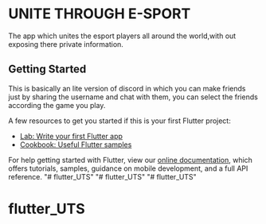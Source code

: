 # UNITE THROUGH E-SPORT

The app which unites the esport players all around the world,with out exposing there private information.

## Getting Started

This is basically an lite version of discord in which you can make friends just by sharing the username and chat with them, you can select the friends according the
game you play.
   
A few resources to get you started if this is your first Flutter project:

- [Lab: Write your first Flutter app](https://flutter.dev/docs/get-started/codelab)
- [Cookbook: Useful Flutter samples](https://flutter.dev/docs/cookbook)

For help getting started with Flutter, view our
[online documentation](https://flutter.dev/docs), which offers tutorials,
samples, guidance on mobile development, and a full API reference.
"# flutter_UTS" 
"# flutter_UTS" 
"# flutter_UTS" 
# flutter_UTS
